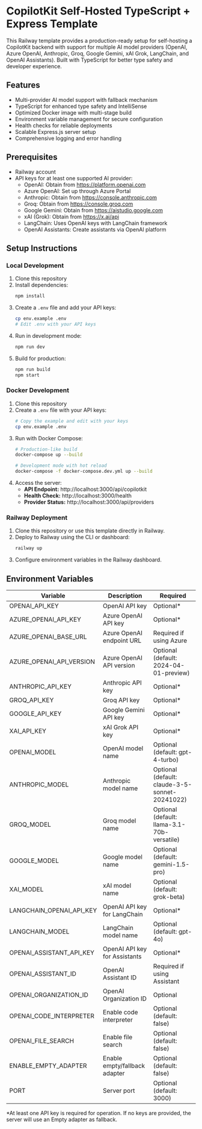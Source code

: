 # CopilotKit Self-Hosted TypeScript + Express Template

This Railway template provides a production-ready setup for self-hosting a CopilotKit backend with support for multiple AI model providers (OpenAI, Azure OpenAI, Anthropic, Groq, Google Gemini, xAI Grok, LangChain, and OpenAI Assistants). Built with TypeScript for better type safety and developer experience.

## Features
- Multi-provider AI model support with fallback mechanism
- TypeScript for enhanced type safety and IntelliSense
- Optimized Docker image with multi-stage build
- Environment variable management for secure configuration
- Health checks for reliable deployments
- Scalable Express.js server setup
- Comprehensive logging and error handling

## Prerequisites
- Railway account
- API keys for at least one supported AI provider:
  - OpenAI: Obtain from https://platform.openai.com
  - Azure OpenAI: Set up through Azure Portal
  - Anthropic: Obtain from https://console.anthropic.com
  - Groq: Obtain from https://console.groq.com
  - Google Gemini: Obtain from https://aistudio.google.com
  - xAI (Grok): Obtain from https://x.ai/api
  - LangChain: Uses OpenAI keys with LangChain framework
  - OpenAI Assistants: Create assistants via OpenAI platform

## Setup Instructions

### Local Development
1. Clone this repository
2. Install dependencies:
   ```bash
   npm install
   ```
3. Create a `.env` file and add your API keys:
   ```bash
   cp env.example .env
   # Edit .env with your API keys
   ```
4. Run in development mode:
   ```bash
   npm run dev
   ```
5. Build for production:
   ```bash
   npm run build
   npm start
   ```

### Docker Development
1. Clone this repository
2. Create a `.env` file with your API keys:
   ```bash
   # Copy the example and edit with your keys
   cp env.example .env
   ```
3. Run with Docker Compose:
   ```bash
   # Production-like build
   docker-compose up --build
   
   # Development mode with hot reload
   docker-compose -f docker-compose.dev.yml up --build
   ```
4. Access the server:
   - **API Endpoint:** http://localhost:3000/api/copilotkit
   - **Health Check:** http://localhost:3000/health
   - **Provider Status:** http://localhost:3000/api/providers

### Railway Deployment
1. Clone this repository or use this template directly in Railway.
2. Deploy to Railway using the CLI or dashboard:
   ```bash
   railway up
   ```
3. Configure environment variables in the Railway dashboard.

## Environment Variables
| Variable | Description | Required |
|----------|-------------|----------|
| OPENAI_API_KEY | OpenAI API key | Optional* |
| AZURE_OPENAI_API_KEY | Azure OpenAI API key | Optional* |
| AZURE_OPENAI_BASE_URL | Azure OpenAI endpoint URL | Required if using Azure |
| AZURE_OPENAI_API_VERSION | Azure OpenAI API version | Optional (default: 2024-04-01-preview) |
| ANTHROPIC_API_KEY | Anthropic API key | Optional* |
| GROQ_API_KEY | Groq API key | Optional* |
| GOOGLE_API_KEY | Google Gemini API key | Optional* |
| XAI_API_KEY | xAI Grok API key | Optional* |
| OPENAI_MODEL | OpenAI model name | Optional (default: gpt-4-turbo) |
| ANTHROPIC_MODEL | Anthropic model name | Optional (default: claude-3-5-sonnet-20241022) |
| GROQ_MODEL | Groq model name | Optional (default: llama-3.1-70b-versatile) |
| GOOGLE_MODEL | Google model name | Optional (default: gemini-1.5-pro) |
| XAI_MODEL | xAI model name | Optional (default: grok-beta) |
| LANGCHAIN_OPENAI_API_KEY | OpenAI API key for LangChain | Optional* |
| LANGCHAIN_MODEL | LangChain model name | Optional (default: gpt-4o) |
| OPENAI_ASSISTANT_API_KEY | OpenAI API key for Assistants | Optional* |
| OPENAI_ASSISTANT_ID | OpenAI Assistant ID | Required if using Assistant |
| OPENAI_ORGANIZATION_ID | OpenAI Organization ID | Optional |
| OPENAI_CODE_INTERPRETER | Enable code interpreter | Optional (default: false) |
| OPENAI_FILE_SEARCH | Enable file search | Optional (default: false) |
| ENABLE_EMPTY_ADAPTER | Enable empty/fallback adapter | Optional (default: false) |
| PORT | Server port | Optional (default: 3000) |

*At least one API key is required for operation. If no keys are provided, the server will use an Empty adapter as fallback.
